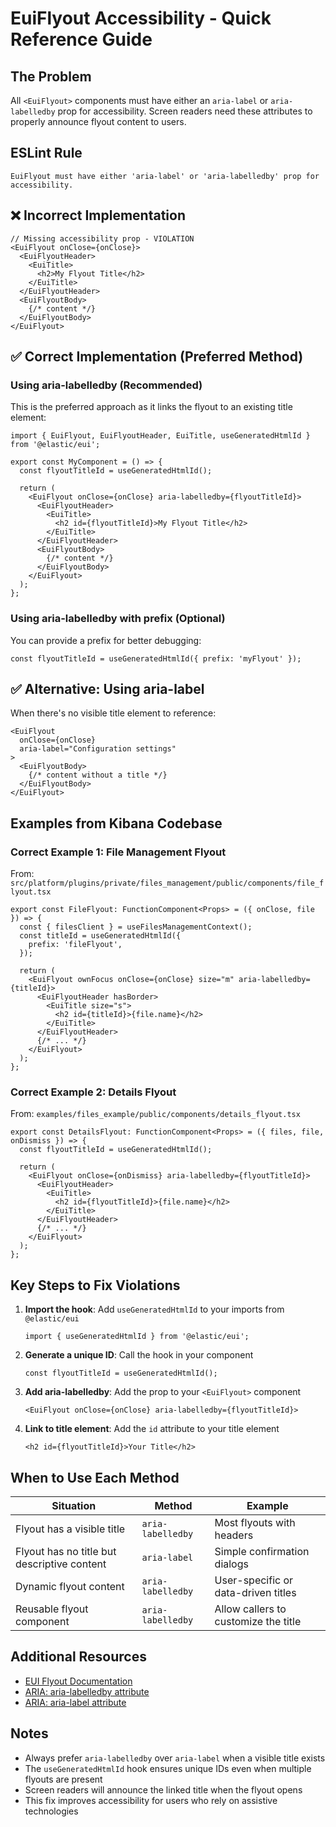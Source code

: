 # EuiFlyout Accessibility - Quick Reference Guide

## The Problem

All `<EuiFlyout>` components must have either an `aria-label` or `aria-labelledby` prop for accessibility. Screen readers need these attributes to properly announce flyout content to users.

## ESLint Rule

```
EuiFlyout must have either 'aria-label' or 'aria-labelledby' prop for accessibility.
```

## ❌ Incorrect Implementation

```tsx
// Missing accessibility prop - VIOLATION
<EuiFlyout onClose={onClose}>
  <EuiFlyoutHeader>
    <EuiTitle>
      <h2>My Flyout Title</h2>
    </EuiTitle>
  </EuiFlyoutHeader>
  <EuiFlyoutBody>
    {/* content */}
  </EuiFlyoutBody>
</EuiFlyout>
```

## ✅ Correct Implementation (Preferred Method)

### Using aria-labelledby (Recommended)

This is the preferred approach as it links the flyout to an existing title element:

```tsx
import { EuiFlyout, EuiFlyoutHeader, EuiTitle, useGeneratedHtmlId } from '@elastic/eui';

export const MyComponent = () => {
  const flyoutTitleId = useGeneratedHtmlId();
  
  return (
    <EuiFlyout onClose={onClose} aria-labelledby={flyoutTitleId}>
      <EuiFlyoutHeader>
        <EuiTitle>
          <h2 id={flyoutTitleId}>My Flyout Title</h2>
        </EuiTitle>
      </EuiFlyoutHeader>
      <EuiFlyoutBody>
        {/* content */}
      </EuiFlyoutBody>
    </EuiFlyout>
  );
};
```

### Using aria-labelledby with prefix (Optional)

You can provide a prefix for better debugging:

```tsx
const flyoutTitleId = useGeneratedHtmlId({ prefix: 'myFlyout' });
```

## ✅ Alternative: Using aria-label

When there's no visible title element to reference:

```tsx
<EuiFlyout 
  onClose={onClose} 
  aria-label="Configuration settings"
>
  <EuiFlyoutBody>
    {/* content without a title */}
  </EuiFlyoutBody>
</EuiFlyout>
```

## Examples from Kibana Codebase

### Correct Example 1: File Management Flyout

From: `src/platform/plugins/private/files_management/public/components/file_flyout.tsx`

```tsx
export const FileFlyout: FunctionComponent<Props> = ({ onClose, file }) => {
  const { filesClient } = useFilesManagementContext();
  const titleId = useGeneratedHtmlId({
    prefix: 'fileFlyout',
  });
  
  return (
    <EuiFlyout ownFocus onClose={onClose} size="m" aria-labelledby={titleId}>
      <EuiFlyoutHeader hasBorder>
        <EuiTitle size="s">
          <h2 id={titleId}>{file.name}</h2>
        </EuiTitle>
      </EuiFlyoutHeader>
      {/* ... */}
    </EuiFlyout>
  );
};
```

### Correct Example 2: Details Flyout

From: `examples/files_example/public/components/details_flyout.tsx`

```tsx
export const DetailsFlyout: FunctionComponent<Props> = ({ files, file, onDismiss }) => {
  const flyoutTitleId = useGeneratedHtmlId();

  return (
    <EuiFlyout onClose={onDismiss} aria-labelledby={flyoutTitleId}>
      <EuiFlyoutHeader>
        <EuiTitle>
          <h2 id={flyoutTitleId}>{file.name}</h2>
        </EuiTitle>
      </EuiFlyoutHeader>
      {/* ... */}
    </EuiFlyout>
  );
};
```

## Key Steps to Fix Violations

1. **Import the hook**: Add `useGeneratedHtmlId` to your imports from `@elastic/eui`

   ```tsx
   import { useGeneratedHtmlId } from '@elastic/eui';
   ```

2. **Generate a unique ID**: Call the hook in your component

   ```tsx
   const flyoutTitleId = useGeneratedHtmlId();
   ```

3. **Add aria-labelledby**: Add the prop to your `<EuiFlyout>` component

   ```tsx
   <EuiFlyout onClose={onClose} aria-labelledby={flyoutTitleId}>
   ```

4. **Link to title element**: Add the `id` attribute to your title element

   ```tsx
   <h2 id={flyoutTitleId}>Your Title</h2>
   ```

## When to Use Each Method

| Situation | Method | Example |
|-----------|--------|---------|
| Flyout has a visible title | `aria-labelledby` | Most flyouts with headers |
| Flyout has no title but descriptive content | `aria-label` | Simple confirmation dialogs |
| Dynamic flyout content | `aria-labelledby` | User-specific or data-driven titles |
| Reusable flyout component | `aria-labelledby` | Allow callers to customize the title |

## Additional Resources

- [EUI Flyout Documentation](https://elastic.github.io/eui/#/layout/flyout)
- [ARIA: aria-labelledby attribute](https://developer.mozilla.org/en-US/docs/Web/Accessibility/ARIA/Attributes/aria-labelledby)
- [ARIA: aria-label attribute](https://developer.mozilla.org/en-US/docs/Web/Accessibility/ARIA/Attributes/aria-label)

## Notes

- Always prefer `aria-labelledby` over `aria-label` when a visible title exists
- The `useGeneratedHtmlId` hook ensures unique IDs even when multiple flyouts are present
- Screen readers will announce the linked title when the flyout opens
- This fix improves accessibility for users who rely on assistive technologies
